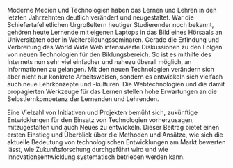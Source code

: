 Moderne Medien und Technologien haben das Lernen und Lehren in den letzten Jahrzehnten deutlich verändert und neugestaltet. War die Schiefertafel etlichen Urgroßeltern heutiger Studierender noch bekannt, gehören heute Lernende mit eigenen Laptops in das Bild eines Hörsaals an Universitäten oder in Weiterbildungsseminaren. Gerade die Erfindung und Verbreitung des World Wide Web intensivierte Diskussionen zu den Folgen von neuen Technologien für den Bildungsbereich. So ist es mithilfe des Internets nun sehr viel einfacher und nahezu überall möglich, an Informationen zu gelangen. Mit den neuen Technologien verändern sich aber nicht nur konkrete Arbeitsweisen, sondern es entwickeln sich vielfach auch neue Lehrkonzepte und -kulturen. Die Webtechnologien und die damit propagierten Werkzeuge für das Lernen stellen hohe Erwartungen an die Selbstlernkompetenz der Lernenden und Lehrenden.

Eine Vielzahl von Initiativen und Projekten bemüht sich, zukünftige Entwicklungen für den Einsatz von Technologien vorherzusagen, mitzugestalten und auch Neues zu entwickeln. Dieser Beitrag bietet einen ersten Einstieg und Überblick über die Methoden und Ansätze, wie sich die aktuelle Bedeutung von technologischen Entwicklungen am Markt bewerten lässt, wie Zukunftsforschung durchgeführt wird und wie Innovationsentwicklung systematisch betrieben werden kann.
